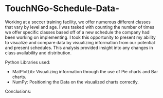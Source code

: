 # TouchNGo-Schedule-Data-
Working at a soccer training facility, we offer numerous different classes that vary by level and age. I was tasked with counting the number of times we offer specific classes based off of a new schedule the company had been working on implementing. I took this opportunity to present my ability to visualize and compare data by visualizing information from our potential and present schedules. This analysis provided insight into any changes in class availability and distribution. 

Python Libraries used:
- MatPlotLib: Visualizing information through the use of Pie charts and Bar charts.
- NumPy: Positioning the Data on the visualized charts correctly.

Conclusions:
